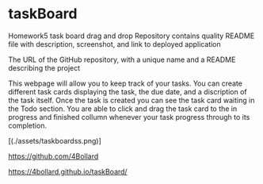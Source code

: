 # taskBoard
Homework5 task board drag and drop
Repository contains quality README file with description, screenshot, and link to deployed application

The URL of the GitHub repository, with a unique name and a README describing the project


This webpage will allow you to keep track of your tasks. You can create different task cards displaying the task, the due date, and a discription of the task itself. Once the task is created you can see the task card waiting in the Todo section. You are able to click and drag the task card to the in progress and finished collumn whenever your task progress through to its completion. 

[(./assets/taskboardss.png)]

https://github.com/4Bollard

https://4bollard.github.io/taskBoard/